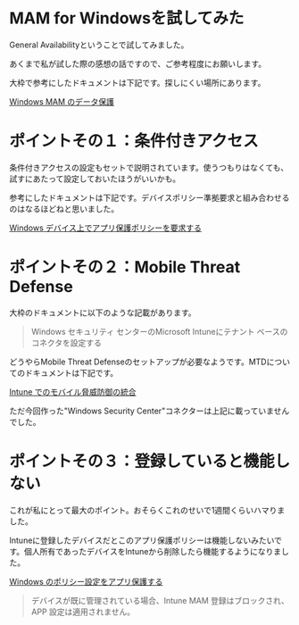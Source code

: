 # MAM for Windowsを試してみた

General Availabilityということで試してみました。

あくまで私が試した際の感想の話ですので、ご参考程度にお願いします。

大枠で参考にしたドキュメントは下記です。探しにくい場所にあります。

[Windows MAM のデータ保護](https://learn.microsoft.com/ja-jp/mem/intune/apps/protect-mam-windows)

# ポイントその１：条件付きアクセス

条件付きアクセスの設定もセットで説明されています。使うつもりはなくても、試すにあたって設定しておいたほうがいいかも。

参考にしたドキュメントは下記です。デバイスポリシー準拠要求と組み合わせるのはなるほどねと思いました。

[Windows デバイス上でアプリ保護ポリシーを要求する](https://learn.microsoft.com/ja-jp/entra/identity/conditional-access/how-to-app-protection-policy-windows)

# ポイントその２：Mobile Threat Defense

大枠のドキュメントに以下のような記載があります。

>Windows セキュリティ センターのMicrosoft Intuneにテナント ベースのコネクタを設定する

どうやらMobile Threat Defenseのセットアップが必要なようです。MTDについてのドキュメントは下記です。

[Intune でのモバイル脅威防御の統合](https://learn.microsoft.com/ja-jp/mem/intune/protect/mobile-threat-defense)

ただ今回作った"Windows Security Center"コネクターは上記に載っていませんでした。

# ポイントその３：登録していると機能しない

これが私にとって最大のポイント。おそらくこれのせいで1週間くらいハマりました。

Intuneに登録したデバイスだとこのアプリ保護ポリシーは機能しないみたいです。個人所有であったデバイスをIntuneから削除したら機能するようになりました。

[Windows のポリシー設定をアプリ保護する](https://learn.microsoft.com/ja-jp/mem/intune/apps/app-protection-policy-settings-windows)

>デバイスが既に管理されている場合、Intune MAM 登録はブロックされ、APP 設定は適用されません。
